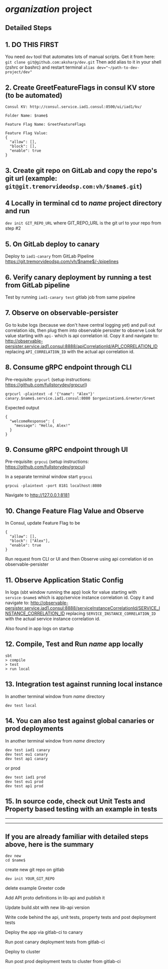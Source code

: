 # $organization$ project

## Detailed Steps
## 1. DO THIS FIRST
You need `dev` tool that automates lots of manual scripts. Get it from here:
`git clone git@github.com:aksharp/dev.git`
Then add alias to it in your shell (zshrc or bashrc) and restart terminal
`alias dev="~/path-to-dev-project/dev"`

## 2. Create GreetFeatureFlags in consul KV store (to be automated)
```arma.header
Consul KV: http://consul.service.iad1.consul:8500/ui/iad1/kv/

Folder Name: $name$

Feature Flag Name: GreetFeatureFlags

Feature Flag Value:
{
  "allow": [],
  "block": [],
  "enable": true
}
```

## 3. Create git repo on GitLab and copy the repo's git url (example: `git@git.tremorvideodsp.com:vh/$name$.git`)

## 4 Locally in terminal cd to $name$ project directory and run
`dev init GIT_REPO_URL` where GIT_REPO_URL is the git url to your repo from step #2

## 5. On GitLab deploy to canary
Deploy to `iad1-canary` from GitLab Pipeline https://git.tremorvideodsp.com/vh/$name$/-/pipelines

## 6. Verify canary deployment by running a test from GitLab pipeline
Test by running `iad1-canary test` gitlab job from same pipeline 

## 7. Observe on observable-persister
Go to kube logs (because we don't have central logging yet) and pull out correlation ids, then plug them into observable persister to observe
Look for value starting with `api-` which is api correlation id. Copy it and navigate to:
http://observable-persister.service.iad1.consul:8888/apiCorrelationId/API_CORRELATION_ID
replacing `API_CORRELATION_ID` with the actual api correlation id.

## 8. Consume gRPC endpoint through CLI
Pre-requisite: `grpcurl` (setup instructions: https://github.com/fullstorydev/grpcurl)

```
grpcurl -plaintext -d '{"name": "Alex"}' canary.$name$.service.iad1.consul:8080 $organization$.Greeter/Greet
```

Expected output
```arma.header
{
  "welcomeResponse": {
    "message": "Hello, Alex!"
  }
}
```

## 9. Consume gRPC endpoint through UI

Pre-requisite: `grpcui` (setup instructions: https://github.com/fullstorydev/grpcui)

In a separate terminal window start `grpcui`
```
grpcui -plaintext -port 8181 localhost:8080
```
Navigate to http://127.0.0.1:8181


## 10. Change Feature Flag Value and Observe
In Consul, update Feature Flag to be
```arma.header
{
  "allow": [],
  "block": ["Alex"],
  "enable": true
}
```
Run request from CLI or UI and then Observe using api correlation id on observable-persister

## 11. Observe Application Static Config
In logs (sbt window running the app) look for value starting with `service-$name$` which is app/service instance correlation id. Copy it and navigate to:
http://observable-persister.service.iad1.consul:8888/serviceInstanceCorrelationId/SERVICE_INSTANCE_CORRELATION_ID
replacing `SERVICE_INSTANCE_CORRELATION_ID` with the actual service instance correlation id.

Also found in app logs on startup

## 12. Compile, Test and Run $name$ app locally
```
sbt 
> compile
> test
> run local
```

## 13. Integration test against running local instance
In another terminal window from $name$ directory
```
dev test local
```

## 14. You can also test against global canaries or prod deployments
In another terminal window from $name$ directory
```
dev test iad1 canary
dev test eu1 canary
dev test ap1 canary
```
or prod
```
dev test iad1 prod
dev test eu1 prod
dev test ap1 prod
```

## 15. In source code, check out Unit Tests and Property based testing with an example in tests


-----------
-----------
## If you are already familiar with detailed steps above, here is the summary
```arma.header
dev new
cd $name$
```
create new git repo on gitlab
```
dev init YOUR_GIT_REPO
```
delete example Greeter code

Add API proto definitions in lib-api and publish it

Update build.sbt with new lib-api version

Write code behind the api, unit tests, property tests and post deployment tests

Deploy the app via gitlab-ci to canary

Run post canary deployment tests from gitlab-ci

Deploy to cluster

Run post prod deployment tests to cluster from gitlab-ci